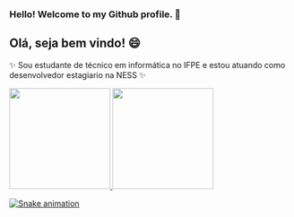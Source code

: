 ### Hello! Welcome to my Github profile. 👋
## Olá, seja bem vindo! 😄

✨ Sou estudante de técnico em informática no IFPE e estou atuando como desenvolvedor estagiario na NESS ✨



<div>
<a href="https://github.com/evicsouza">
<img height="180em" src="https://github-readme-stats.vercel.app/api/top-langs/?username=evicsouza&layout=compact&langs_count=7&theme=dracula"/>
<img height="180em" src="https://github-readme-stats.vercel.app/api?username=evicsouza&show_icons=true&theme=dracula&include_all_commits=true&count_private=true"/>
</div>

  
![Snake animation](https://github.com/evicsouza/evicsouza/blob/output/github-contribution-grid-snake.svg)

